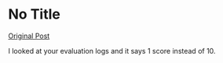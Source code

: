 # No Title

[Original Post](https://discourse.onlinedegree.iitm.ac.in/t/171141/474)

<p>I looked at your evaluation logs and it says 1 score instead of 10.</p>